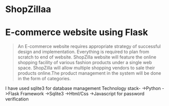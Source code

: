 # ShopZillaa
# E-commerce website using Flask

>An E-commerce website requires appropriate strategy of successful design and implementation. Everything is required to plan from scratch to end of website. ShopZilla  website will feature the online shopping facility of various fashion products under a single web space. 
ShopZilla will allow multiple shopping vendors to sale their products online.The product management in the system will be done in the form of categories.

I have used sqlite3 for database management
Technology stack-
->Python
->Flask Framework
->Sqlite3
->Html/Css
->Javascript for password verification
